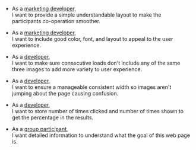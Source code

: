 - As a <u>marketing developer</u>, </br>I want to provide a simple understandable layout to make the participants co-operation smoother.


- As a <u>marketing developer</u>, </br>I want to include good color, font, and layout to appeal to the user experience.


- As a <u>developer</u>, </br>I want to make sure consecutive loads don't include any of the same three images to add more variety to user experience.


- As a <u>developer</u>, </br>I want to ensure a manageable consistent width so images aren't jumping about the page causing confusion.


- As a <u>developer</u>, </br>I want to store number of times clicked and number of times shown to get the percentage in the results.


- As a <u>group participant</u>, </br>I want detailed information to understand what the goal of this web page is.

